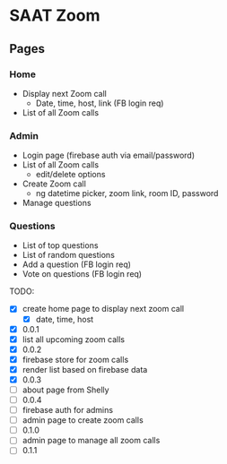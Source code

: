 # SAAT Zoom

## Pages

### Home

- Display next Zoom call
  - Date, time, host, link (FB login req)
- List of all Zoom calls

### Admin

- Login page (firebase auth via email/password)
- List of all Zoom calls
  - edit/delete options
- Create Zoom call
  - ng datetime picker, zoom link, room ID, password
- Manage questions

### Questions

- List of top questions
- List of random questions
- Add a question (FB login req)
- Vote on questions (FB login req)

TODO:

- [x] create home page to display next zoom call
  - [x] date, time, host
- [x] 0.0.1
- [x] list all upcoming zoom calls
- [x] 0.0.2
- [x] firebase store for zoom calls
- [x] render list based on firebase data
- [x] 0.0.3
- [ ] about page from Shelly
- [ ] 0.0.4
- [ ] firebase auth for admins
- [ ] admin page to create zoom calls
- [ ] 0.1.0
- [ ] admin page to manage all zoom calls
- [ ] 0.1.1
